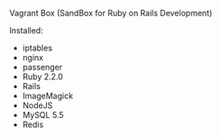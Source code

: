 Vagrant Box (SandBox for Ruby on Rails Development)

Installed:
- iptables
- nginx
- passenger
- Ruby 2.2.0
- Rails
- ImageMagick
- NodeJS
- MySQL 5.5
- Redis